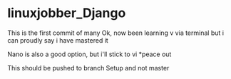 # linuxjobber_Django
This is the first commit of many
Ok, now been learning v via terminal but i can proudly say i have mastered it 

Nano is also a good option, but i'll stick to vi *peace out

This should be pushed to branch Setup and not master   
